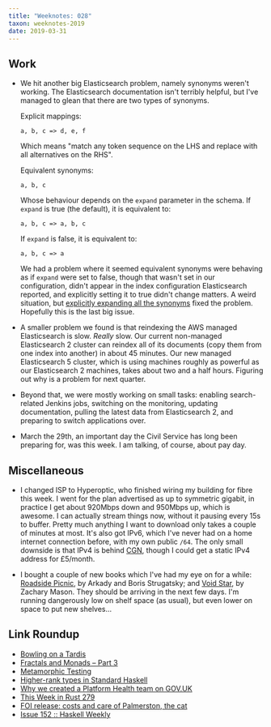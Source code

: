 ```yaml
---
title: "Weeknotes: 028"
taxon: weeknotes-2019
date: 2019-03-31
---
```


## Work

- We hit another big Elasticsearch problem, namely synonyms weren't
  working.  The Elasticsearch documentation isn't terribly helpful,
  but I've managed to glean that there are two types of synonyms.

  Explicit mappings:

  ```
  a, b, c => d, e, f
  ```

  Which means "match any token sequence on the LHS and replace with
  all alternatives on the RHS".

  Equivalent synonyms:

  ```
  a, b, c
  ```

  Whose behaviour depends on the `expand` parameter in the schema.  If
  `expand` is true (the default), it is equivalent to:

  ```
  a, b, c => a, b, c
  ```

  If `expand` is false, it is equivalent to:

  ```
  a, b, c => a
  ```

  We had a problem where it seemed equivalent synonyms were behaving
  as if `expand` were set to false, though that wasn't set in our
  configuration, didn't appear in the index configuration
  Elasticsearch reported, and explicitly setting it to true didn't
  change matters.  A weird situation, but [explicitly expanding all
  the synonyms][] fixed the problem.  Hopefully this is the last big
  issue.

- A smaller problem we found is that reindexing the AWS managed
  Elasticsearch is slow.  *Really* slow.  Our current non-managed
  Elasticsearch 2 cluster can reindex all of its documents (copy them
  from one index into another) in about 45 minutes.  Our new managed
  Elasticsearch 5 cluster, which is using machines roughly as powerful
  as our Elasticsearch 2 machines, takes about two and a half hours.
  Figuring out why is a problem for next quarter.

- Beyond that, we were mostly working on small tasks: enabling
  search-related Jenkins jobs, switching on the monitoring, updating
  documentation, pulling the latest data from Elasticsearch 2, and
  preparing to switch applications over.

- March the 29th, an important day the Civil Service has long been
  preparing for, was this week.  I am talking, of course, about pay
  day.

[explicitly expanding all the synonyms]: https://github.com/alphagov/search-api/pull/33

## Miscellaneous

- I changed ISP to Hyperoptic, who finished wiring my building for
  fibre this week.  I went for the plan advertised as up to symmetric
  gigabit, in practice I get about 920Mbps down and 950Mbps up, which
  is awesome.  I can actually stream things now, without it pausing
  every 15s to buffer.  Pretty much anything I want to download only
  takes a couple of minutes at most.  It's also got IPv6, which I've
  never had on a home internet connection before, with my own public
  `/64`.  The only small downside is that IPv4 is behind [CGN][],
  though I could get a static IPv4 address for £5/month.

- I bought a couple of new books which I've had my eye on for a while:
  [Roadside Picnic][], by Arkady and Boris Strugatsky; and [Void
  Star][], by Zachary Mason.  They should be arriving in the next few
  days.  I'm running dangerously low on shelf space (as usual), but
  even lower on space to put new shelves...

[CGN]: https://en.wikipedia.org/wiki/Carrier-grade_NAT
[Roadside Picnic]: https://en.wikipedia.org/wiki/Roadside_Picnic
[Void Star]: https://en.wikipedia.org/wiki/Void_Star

## Link Roundup

- [Bowling on a Tardis](https://unknownparallel.wordpress.com/2012/11/05/bowling-on-a-tardis/)
- [Fractals and Monads – Part 3](https://dkwise.wordpress.com/2019/02/19/fractals-and-monads-part-3/)
- [Metamorphic Testing](https://www.hillelwayne.com/post/metamorphic-testing/)
- [Higher-rank types in Standard Haskell](https://blog.poisson.chat/posts/2019-03-25-higher-rank-types.html)
- [Why we created a Platform Health team on GOV.UK](https://insidegovuk.blog.gov.uk/2019/03/27/why-we-created-a-platform-health-team-on-gov-uk/)
- [This Week in Rust 279](https://this-week-in-rust.org/blog/2019/03/26/this-week-in-rust-279/)
- [FOI release: costs and care of Palmerston, the cat](https://www.gov.uk/government/publications/foi-release-costs-and-care-of-palmerston-the-cat)
- [Issue 152 :: Haskell Weekly](https://haskellweekly.news/issues/152.html)
